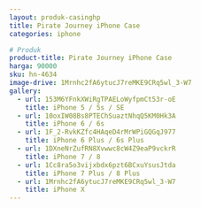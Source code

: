 ```yaml
---
layout: produk-casinghp
title: Pirate Journey iPhone Case
categories: iphone

# Produk
product-title: Pirate Journey iPhone Case
harga: 90000
sku: hn-4634
image-drive: 1Mrnhc2fA6ytucJ7reMKE9CRq5wl_3-W7
gallery:
  - url: 153M6YFnkXWiRgTPAELoWyfpmCt53r-oE
    title: iPhone 5 / 5s / SE
  - url: 10oxIW08Bs8PTEChSuaztNhqQ5KM0Hk3A
    title: iPhone 6 / 6s
  - url: 1F_2-RvkKZfc4HAqeD4rMrWPiGQGqJ977
    title: iPhone 6 Plus / 6s Plus
  - url: 1DXneNrZufRN8Xvwwc8cW4Z9eaP9vckrR
    title: iPhone 7 / 8
  - url: 1Cc8ra5o3vijxbdx6pzt6BCxuYsusJtda
    title: iPhone 7 Plus / 8 Plus
  - url: 1Mrnhc2fA6ytucJ7reMKE9CRq5wl_3-W7
    title: iPhone X
---
```

